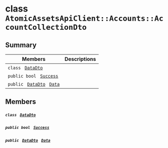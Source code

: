 # class `AtomicAssetsApiClient::Accounts::AccountCollectionDto` 

## Summary

 Members                                | Descriptions                                
----------------------------------------|---------------------------------------------
`class ` [`DataDto`](.github/workflows/documentation/md/AtomicAssetsApiClient--Accounts--AccountCollectionDto--DataDto.md#class_atomic_assets_api_client_1_1_accounts_1_1_account_collection_dto_1_1_data_dto)        | 
`public bool ` [`Success`](#class_atomic_assets_api_client_1_1_accounts_1_1_account_collection_dto_1a506fb037fbb6bfe8f254c021a2c3cfac) | 
`public ` [`DataDto`](.github/workflows/documentation/md/AtomicAssetsApiClient--Accounts--AccountCollectionDto--DataDto.md#class_atomic_assets_api_client_1_1_accounts_1_1_account_collection_dto_1_1_data_dto)` ` [`Data`](#class_atomic_assets_api_client_1_1_accounts_1_1_account_collection_dto_1a6ed89521b3da4f30d2ab82c36d0afd13) | 

## Members

##### `class ` [`DataDto`](.github/workflows/documentation/md/AtomicAssetsApiClient--Accounts--AccountCollectionDto--DataDto.md#class_atomic_assets_api_client_1_1_accounts_1_1_account_collection_dto_1_1_data_dto) 

##### `public bool ` [`Success`](#class_atomic_assets_api_client_1_1_accounts_1_1_account_collection_dto_1a506fb037fbb6bfe8f254c021a2c3cfac) 

##### `public ` [`DataDto`](.github/workflows/documentation/md/AtomicAssetsApiClient--Accounts--AccountCollectionDto--DataDto.md#class_atomic_assets_api_client_1_1_accounts_1_1_account_collection_dto_1_1_data_dto)` ` [`Data`](#class_atomic_assets_api_client_1_1_accounts_1_1_account_collection_dto_1a6ed89521b3da4f30d2ab82c36d0afd13) 

